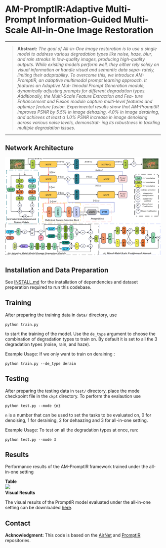 # AM-PromptIR:Adaptive Multi-Prompt Information-Guided Multi-Scale All-in-One Image Restoration


<hr />

> **Abstract:** *The goal of All-in-One image restoration is to use a single model to address
various degradation types like noise, haze, blur, and rain streaks in low-quality
images, producing high-quality outputs. While existing models perform well, they
either rely solely on visual information or handle visual and semantic data sepa-
rately, limiting their adaptability. To overcome this, we introduce AM-PromptIR,
an adaptive multimodal prompt learning approach. It features an Adaptive Mul-
timodal Prompt Generation module, dynamically adjusting prompts for different
degradation types. Additionally, the Multi-Scale Feature Extraction and Fea-
ture Enhancement and Fusion module capture multi-level features and optimize
feature fusion. Experimental results show that AM-PromptIR improves PSNR
by 5.5% in image dehazing, 4.0% in image deraining, and achieves at least a
1.0% PSNR increase in image denoising across various noise levels, demonstrat-
ing its robustness in tackling multiple degradation issues.* 
<hr />

## Network Architecture

<img src = "mainfig.jpg"> 

## Installation and Data Preparation

See [INSTALL.md](INSTALL.md) for the installation of dependencies and dataset preperation required to run this codebase.

## Training

After preparing the training data in ```data/``` directory, use 
```
python train.py
```
to start the training of the model. Use the ```de_type``` argument to choose the combination of degradation types to train on. By default it is set to all the 3 degradation types (noise, rain, and haze).

Example Usage: If we only want to train on deraining :
```
python train.py --de_type derain
```

## Testing

After preparing the testing data in ```test/``` directory, place the mode checkpoint file in the ```ckpt``` directory.  To perform the evalaution use
```
python test.py --mode {n}
```
```n``` is a number that can be used to set the tasks to be evaluated on, 0 for denoising, 1 for deraining, 2 for dehaazing and 3 for all-in-one setting.

Example Usage: To test on all the degradation types at once, run:

```
python test.py --mode 3
```

## Results
Performance results of the AM-PromptIR framework trained under the all-in-one setting

<summary><strong>Table</strong> </summary>

<img src = "prompt-ir-results.png"> 

<summary><strong>Visual Results</strong></summary>

The visual results of the PromptIR model evaluated under the all-in-one setting can be downloaded [here]().



## Contact
**Acknowledgment:** This code is based on the [AirNet](https://github.com/XLearning-SCU/2022-CVPR-AirNet) and [PromptIR](https://github.com/va1shn9v/PromptIR) repositories. 

